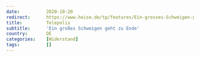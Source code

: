 ```yaml
---
date:          2020-10-20
redirect:      https://www.heise.de/tp/features/Ein-grosses-Schweigen-geht-zu-Ende-4932731.html
title:         Telepolis
subtitle:      'Ein großes Schweigen geht zu Ende'
country:       DE
categories:    [Widerstand]
tags:          []
---
```

